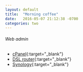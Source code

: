 ```yaml
---
layout: default
title:  "Morning coffee"
date:   2016-05-07 21:12:38 -0700
categories: two
---
```


###### Web admin
*   [cPanel](http://977design.com/cpanel/){:target="_blank"}
*   [DSL router](http://192.168.0.1/){:target="_blank"}
*   [Synology](http://find.synology.com/){:target="_blank"}
